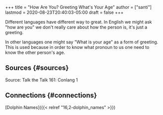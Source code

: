 +++
title = "How Are You? Greeting What's Your Age"
author = ["santi"]
lastmod = 2020-08-23T20:40:03-05:00
draft = false
+++

Different languages have different way to great. In English we might ask "how are you" we don't really care about how the person is, it's just a greeting.

In other languages one might say "What is your age" as a form of greeting. This is used because in order to know what pronoun to us one need to know the other person's age.


## Sources {#sources}

Source: Talk the Talk
161: Conlang 1


## Connections {#connections}

[Dolphin Names]({{< relref "16,2-dolphin_names" >}})

